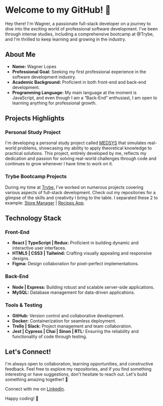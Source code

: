 # Welcome to my GitHub! 👋

Hey there! I'm Wagner, a passionate full-stack developer on a journey to dive into the exciting world of professional software development. I've been through intense studies, including a comprehensive bootcamp at @Trybe, and I'm thrilled to keep learning and growing in the industry.

## About Me

- **Name:** Wagner Lopes
- **Professional Goal:** Seeking my first professional experience in the software development industry.
- **Academic Background:** Proficient in both front-end and back-end development.
- **Programming Language:** My main language at the moment is JavaScript, and even though I am a “Back-End” enthusiast, I am open to learning anything for professional growth.

## Projects Highlights

### Personal Study Project
I'm developing a personal study project called [MEDSYS](https://github.com/wagnerlopesbr/MEDSYS) that simulates real-world problems, showcasing my ability to apply theoretical knowledge to practical solutions. This project, entirely developed by me, reflects my dedication and passion for solving real-world challenges through code and continues to grow whenever I have time to work on it.

### Trybe Bootcamp Projects
During my time at [Trybe](https://www.betrybe.com/), I've worked on numerous projects covering various aspects of full-stack development. Check out my repositories for a glimpse of the skills and creativity I bring to the table. I separated these 2 to example: [Store Manager](https://github.com/wagnerlopesbr/project-store-manager) | [Recipes App](https://github.com/wagnerlopesbr/project-recipes-app).

## Technology Stack

### Front-End
- **React | TypeScript | Redux:** Proficient in building dynamic and interactive user interfaces.
- **HTML5 | CSS3 | Tailwind:** Crafting visually appealing and responsive designs.
- **Figma:** Design collaboration for pixel-perfect implementations.

### Back-End
- **Node | Express:** Building robust and scalable server-side applications.
- **MySQL:** Database management for data-driven applications.

### Tools & Testing
- **GitHub:** Version control and collaborative development.
- **Docker:** Containerization for seamless deployment.
- **Trello | Slack:** Project management and team collaboration.
- **Jest | Cypress | Chai | Sinon | RTL:** Ensuring the reliability and functionality of code through testing.

## Let's Connect!

I'm always open to collaboration, learning opportunities, and constructive feedback. Feel free to explore my repositories, and if you find something interesting or have suggestions, don't hesitate to reach out. Let's build something amazing together! 🚀

Connect with me on [LinkedIn](https://linkedin/in/wagnerlopesbr).

Happy coding! 🌟
